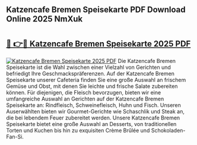 ## Katzencafe Bremen Speisekarte PDF Download Online 2025 NmXuk

# <h2><a href="http://gc7z3u.nevu.top/?p=Katzencafe+Bremen+Speisekarte">🔗 👉🔴 Katzencafe Bremen Speisekarte 2025 PDF</a></h2>

[![Katzencafe Bremen Speisekarte 2025 PDF](https://i.imgur.com/dBaPXMq.png)](http://gc7z3u.nevu.top/?p=Katzencafe+Bremen+Speisekarte)
Die Katzencafe Bremen Speisekarte ist die Wahl zwischen einer Vielzahl von Gerichten und befriedigt Ihre Geschmackspräferenzen. Auf der Katzencafe Bremen Speisekarte unserer Cafeteria finden Sie eine große Auswahl an frischem Gemüse und Obst, mit denen Sie leichte und frische Salate zubereiten können. Für diejenigen, die Fleisch bevorzugen, bieten wir eine umfangreiche Auswahl an Gerichten auf der Katzencafe Bremen Speisekarte an: Rindfleisch, Schweinefleisch, Huhn und Fisch. Unseren Auserwählten bieten wir Gourmet-Gerichte wie Schaschlik und Steak an, die bei lebendem Feuer zubereitet werden. Unsere Katzencafe Bremen Speisekarte bietet eine große Auswahl an Desserts, von traditionellen Torten und Kuchen bis hin zu exquisiten Crème Brûlée und Schokoladen-Fan-Si.
